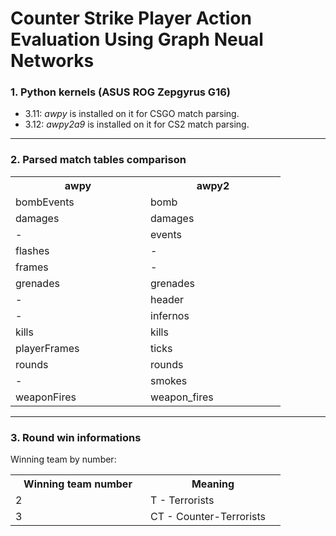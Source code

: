 # Counter Strike Player Action Evaluation Using Graph Neual Networks

### 1. Python kernels (ASUS ROG Zepgyrus G16)
  - 3.11: *awpy* is installed on it for CSGO match parsing.
  - 3.12: *awpy2a9* is installed on it for CS2 match parsing.

---

### 2. Parsed match tables comparison

<table>
  <tr>
    <th style="min-width: 200px">awpy</th>
    <th style="min-width: 200px">awpy2</th>
  </tr>
  <tr>
    <td>bombEvents</td>
    <td>bomb</td>
  </tr>
  <tr>
    <td>damages</td>
    <td>damages</td>
  </tr>
  <tr>
    <td>-</td>
    <td>events</td>
  </tr>
  <tr>
    <td>flashes</td>
    <td>-</td>
  </tr>
  <tr>
    <td>frames</td>
    <td>-</td>
  </tr>
  <tr>
    <td>grenades</td>
    <td>grenades</td>
  </tr>
  <tr>
    <td>-</td>
    <td>header</td>
  </tr>
  <tr>
    <td>-</td>
    <td>infernos</td>
  </tr>
  <tr>
    <td>kills</td>
    <td>kills</td>
  </tr>
  <tr>
    <td>playerFrames</td>
    <td>ticks</td>
  </tr>
  <tr>
    <td>rounds</td>
    <td>rounds</td>
  </tr>
  <tr>
    <td>-</td>
    <td>smokes</td>
  </tr>
  <tr>
    <td>weaponFires</td>
    <td>weapon_fires</td>
  </tr>
</table>

---

### 3. Round win informations

Winning team by number:

<table>
  <tr>
    <th style="min-width: 200px">Winning team number</th>
    <th style="min-width: 200px">Meaning</th>
  </tr>
  <tr>
    <td>2</td>
    <td>T - Terrorists</td>
  </tr>
  <tr>
    <td>3</td>
    <td>CT - Counter-Terrorists</td>
  </tr>
</table>
